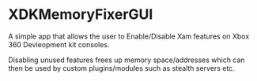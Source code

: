 # XDKMemoryFixerGUI
A simple app that allows the user to Enable/Disable Xam features on Xbox 360 Devleopment kit consoles.

Disabling unused features frees up memory space/addresses which can then be used by custom plugins/modules such as stealth servers etc.